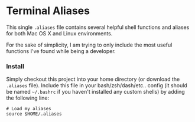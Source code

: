 # Terminal Aliases

This single `.aliases` file contains several helpful shell functions and aliases for both Mac OS X and Linux environments.

For the sake of simplicity, I am trying to only include the most useful functions I've found while being a developer.

### Install

Simply checkout this project into your home directory (or download the `.aliases` file). Include this file in your bash/zsh/dash/etc.. config (it should be named `~/.bashrc` if you haven't installed any custom shells) by adding the following line:

    # Load my aliases
    source $HOME/.aliases
